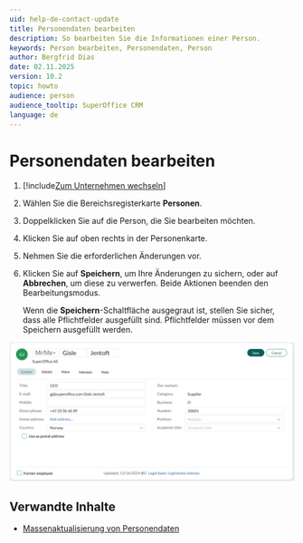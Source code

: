 ```yaml
---
uid: help-de-contact-update
title: Personendaten bearbeiten
description: So bearbeiten Sie die Informationen einer Person.
keywords: Person bearbeiten, Personendaten, Person
author: Bergfrid Dias
date: 02.11.2025
version: 10.2
topic: howto
audience: person
audience_tooltip: SuperOffice CRM
language: de
---
```


# Personendaten bearbeiten

1. [!include[Zum Unternehmen wechseln](../../learn/includes/goto-company.md)]

1. Wählen Sie die Bereichsregisterkarte **Personen**.

1. Doppelklicken Sie auf die Person, die Sie bearbeiten möchten.

1. Klicken Sie auf <i class="ph ph-pencil-simple" aria-label="Bearbeiten"></i> oben rechts in der Personenkarte.

1. Nehmen Sie die erforderlichen Änderungen vor.

1. Klicken Sie auf **Speichern**, um Ihre Änderungen zu sichern, oder auf **Abbrechen**, um diese zu verwerfen. Beide Aktionen beenden den Bearbeitungsmodus.

   Wenn die **Speichern**-Schaltfläche ausgegraut ist, stellen Sie sicher, dass alle Pflichtfelder ausgefüllt sind. Pflichtfelder müssen vor dem Speichern ausgefüllt werden.

![Das Personenfenster im Bearbeitungsmodus, das Personendetails anzeigt. -screenshot][img1]

## Verwandte Inhalte

* [Massenaktualisierung von Personendaten][8]

<!-- Referenced links -->
[8]: ../../search-options/selection/learn/howto/bulk-update.md

<!-- Referenced images -->
[img1]: ../../../media/loc/en/contact/edit-person.png
